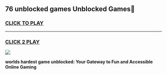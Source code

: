 
## 76 unblocked games Unblocked Games👋
<h3>
<a href="https://premium.freeplayer.one?title=76_unblocked_games&ref=16F">CLICK TO PLAY</a></h3>
<hr>

<h3>
<a href="https://premium.freeplayer.one?title=76_unblocked_games&ref=16F">CLICK 2 PLAY</a>
  
</h3>

<a href="https://premium.freeplayer.one?title=76_unblocked_games&ref=16F/"><img src="https://clearcache.store/games.png"></a>


**worlds hardest game unblocked: Your Gateway to Fun and Accessible Online Gaming**
